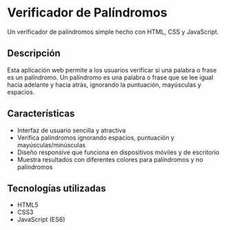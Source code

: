 # Verificador de Palíndromos

Un verificador de palíndromos simple hecho con HTML, CSS y JavaScript.

## Descripción

Esta aplicación web permite a los usuarios verificar si una palabra o frase es un palíndromo. Un palíndromo es una palabra o frase que se lee igual hacia adelante y hacia atrás, ignorando la puntuación, mayúsculas y espacios.

## Características

- Interfaz de usuario sencilla y atractiva
- Verifica palíndromos ignorando espacios, puntuación y mayúsculas/minúsculas
- Diseño responsive que funciona en dispositivos móviles y de escritorio
- Muestra resultados con diferentes colores para palíndromos y no palíndromos

## Tecnologías utilizadas

- HTML5
- CSS3
- JavaScript (ES6)